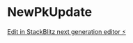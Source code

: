 # NewPkUpdate

[Edit in StackBlitz next generation editor ⚡️](https://stackblitz.com/~/github.com/PyungkangHong094/NewPkUpdate)